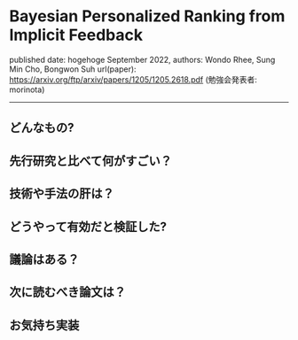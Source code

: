 # Bayesian Personalized Ranking from Implicit Feedback

published date: hogehoge September 2022,
authors: Wondo Rhee, Sung Min Cho, Bongwon Suh
url(paper): https://arxiv.org/ftp/arxiv/papers/1205/1205.2618.pdf
(勉強会発表者: morinota)

---

## どんなもの?

## 先行研究と比べて何がすごい？

## 技術や手法の肝は？

## どうやって有効だと検証した?

## 議論はある？

## 次に読むべき論文は？

## お気持ち実装
